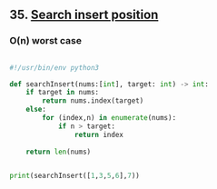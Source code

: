 ## 35. [Search insert position](https://leetcode.com/problems/search-insert-position/description/)

### O(n) worst case

```python

#!/usr/bin/env python3

def searchInsert(nums:[int], target: int) -> int:
	if target in nums:
		return nums.index(target)
	else:
		for (index,n) in enumerate(nums):
			if n > target:
				return index
	
	return len(nums)


print(searchInsert([1,3,5,6],7))

```